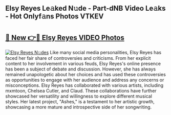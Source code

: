 ## Elsy Reyes Le𝚊ked N𝚞de - Part-dNB Video Le𝚊ks - Hot Onlyf𝚊ns Photos VTKEV

# <h2><a href="http://ac29154.deff.icu/?id=Elsy+Reyes">🔗 New 👉🔴 Elsy Reyes VIDEO Photos</a></h2>

[![Elsy Reyes N𝚞des](https://i.imgur.com/rIISA9y.gif)](http://ac29154.deff.icu/?id=Elsy+Reyes)
Like many social media personalities, Elsy Reyes has faced her fair share of controversies and criticisms. From her explicit content to her involvement in various feuds, Elsy Reyes's online presence has been a subject of debate and discussion. However, she has always remained unapologetic about her choices and has used these controversies as opportunities to engage with her audience and address any concerns or misconceptions. Elsy Reyes has collaborated with various artists, including mxmtoon, Chelsea Cutler, and Claud. These collaborations have further showcased her versatility and willingness to explore different musical styles. Her latest project, "Ashes," is a testament to her artistic growth, showcasing a more mature and introspective side of her songwriting.
